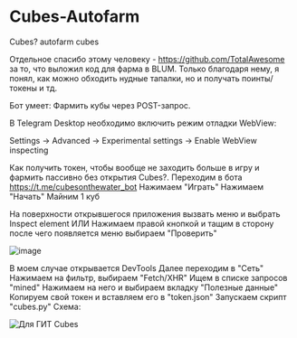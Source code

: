 # Cubes-Autofarm
Cubes? autofarm cubes

Отдельное спасибо этому человеку - https://github.com/TotalAwesome 
за то, что выложил код для фарма в BLUM.
Только благодаря нему, я понял, как можно обходить нудные тапалки, но и получать поинты/токены и тд.

Бот умеет:
Фармить кубы через POST-запрос.

В Telegram Desktop необходимо включить режим отладки WebView:

Settings -> Advanced -> Experimental settings -> Enable WebView inspecting

Как получить токен, чтобы вообще не заходить больше в игру и фармить пассивно без открытия Cubes?.
Переходим в бота https://t.me/cubesonthewater_bot
Нажимаем "Играть"
Нажимаем "Начать"
Майним 1 куб

На поверхности открывшегося приложения вызвать меню и выбрать Inspect element
ИЛИ
Нажимаем правой кнопкой и тащим в сторону после чего появляется меню выбираем "Проверить"

![image](https://github.com/Colhiri/Cubes-Autofarm/assets/118454025/ed1a776e-4ff1-4bca-a143-22a466744274)

В моем случае открывается DevTools
Далее переходим в "Сеть"
Нажимаем на фильтр, выбираем "Fetch/XHR"
Ищем в списке запросов "mined"
Нажимаем на него и выбираем вкладку "Полезные данные"
Копируем свой токен и вставляем его в "token.json"
Запускаем скрипт "cubes.py"
Схема:

![Для ГИТ Cubes](https://github.com/Colhiri/Cubes-Autofarm/assets/118454025/d1ac1c4e-26dc-4b5a-b3e9-2460a9d7b14c)

